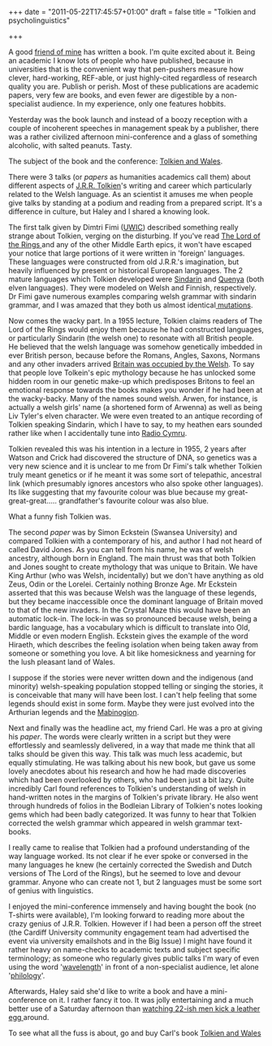 +++
date = "2011-05-22T17:45:57+01:00"
draft = false
title = "Tolkien and psycholinguistics"

+++

<p>A good <a href="http://cardiff.ac.uk/encap/contactsandpeople/profiles/phelpstead-carl.html">friend of mine</a> has written a book. I'm quite excited about it. Being an academic I know lots of people who have published, because in universities that is the convenient way that pen-pushers measure how clever, hard-working, REF-able, or just highly-cited regardless of research quality you are. Publish or perish. Most of these publications are academic papers, very few are books, and even fewer are digestible by a non-specialist audience. In my experience, only one features hobbits.</p>

<p>Yesterday was the book launch and instead of a boozy reception with a couple of incoherent speeches in management speak by a publisher, there was a rather civilized afternoon mini-conference and a glass of something alcoholic, with salted peanuts. Tasty.</p>

<p>The subject of the book and the conference: <a href="http://www.amazon.co.uk/gp/product/070832391X/ref=pd_lpo_k2_dp_sr_1?pf_rd_p=103612307&amp;pf_rd_s=lpo-top-stripe&amp;pf_rd_t=201&amp;pf_rd_i=0708323723&amp;pf_rd_m=A3P5ROKL5A1OLE&amp;pf_rd_r=1EY9T3SZ1NQAR6KGA8DG">Tolkien and Wales</a>.</p>

<p>There were 3 talks (or <em>papers</em> as humanities academics call them) about different aspects of <a href="http://www.tolkiensociety.org/tolkien/biography.html">J.R.R. Tolkien</a>'s writing and career which particularly related to the Welsh language. As an scientist it amuses me when people give talks by standing at a podium and reading from a prepared script. It's a difference in culture, but Haley and I shared a knowing look.</p>

<p>The first talk given by Dimtri Fimi (<a href="http://www3.uwic.ac.uk/English/Pages/home2.aspx">UWIC</a>) described something really strange about Tolkien, verging on the disturbing. If you've read <a href="http://en.wikipedia.org/wiki/The_Lord_of_the_Rings">The Lord of the Rings </a>and any of the other Middle Earth epics, it won't have escaped your notice that large portions of it were written in 'foreign' languages. These languages were constructed from old J.R.R.'s imagination, but heavily influenced by present or historical European languages. The 2 mature languages which Tolkien developed were <a href="http://en.wikipedia.org/wiki/Sindarin">Sindarin</a> and <a href="http://en.wikipedia.org/wiki/Quenya">Quenya</a> (both elven languages). They were modeled on Welsh and Finnish, respectively. Dr Fimi gave numerous examples comparing welsh grammar with sindarin grammar, and I was amazed that they both us almost identical<a href="http://en.wikipedia.org/wiki/Colloquial_Welsh_morphology"> mutations</a>.</p>

<p>Now comes the wacky part. In a 1955 lecture, Tolkien claims readers of The Lord of the Rings would enjoy them because he had constructed languages, or particularly Sindarin (the welsh one) to resonate with all British people. He believed that the welsh language was somehow genetically imbedded in ever British person, because before the Romans, Angles, Saxons, Normans and any other invaders arrived <a href="http://en.wikipedia.org/wiki/Britons_%28historical%29">Britain was occupied by the Welsh</a>. To say that people love Tolkein's epic mythology because he has unlocked some hidden room in our genetic make-up which predisposes Britons to feel an emotional response towards the books makes you wonder if he had been at the wacky-backy. Many of the names sound welsh. Arwen, for instance, is actually a welsh girls' name (a shortened form of Arwenna) as well as being Liv Tyler's elven character. We were even treated to an antique recording of Tolkien speaking Sindarin, which I have to say, to my heathen ears sounded rather like when I accidentally tune into <a href="http://www.bbc.co.uk/radiocymru/index.shtml">Radio Cymru</a>.</p>

<p>Tolkien revealed this was his intention in a lecture in 1955, 2 years after Watson and Crick had discovered the structure of DNA, so genetics was a very new science and it is unclear to me from Dr Fimi's talk whether Tolkien truly meant genetics or if he meant it was some sort of telepathic, ancestral link (which presumably ignores ancestors who also spoke other languages). Its like suggesting that my favourite colour was blue because my great-great-great..... grandfather's favourite colour was also blue.</p>

<p>What a funny fish Tolkien was.</p>

<p>The second <em>paper</em> was by Simon Eckstein (Swansea University) and compared Tolkien with a contemporary of his, and author I had not heard of called David Jones. As you can tell from his name, he was of welsh ancestry, although born in England. The main thrust was that both Tolkien and Jones sought to create mythology that was unique to Britain. We have King Arthur (who was Welsh, incidentally) but we don't have anything as old Zeus, Odin or the Lorelei. Certainly nothing Bronze Age. Mr Eckstein asserted that this was because Welsh was the language of these legends, but they became inaccessible once the dominant language of Britain moved to that of the new invaders. In the Crystal Maze this would have been an automatic lock-in. The lock-in was so pronounced because welsh, being a bardic language, has a vocabulary which is difficult to translate into Old, Middle or even modern English. Eckstein gives the example of the word Hiraeth, which describes the feeling isolation when being taken away from someone or something you love. A bit like homesickness and yearning for the lush pleasant land of Wales.</p>

<p>I suppose if the stories were never written down and the indigenous (and minority) welsh-speaking population stopped telling or singing the stories, it is conceivable that many will have been lost. I can't help feeling that some legends should exist in some form. Maybe they were just evolved into the Arthurian legends and the <a href="http://en.wikipedia.org/wiki/Mabinogion">Mabinogion</a>.</p>

<p>Next and finally was the headline act, my friend Carl. He was a pro at giving his <em>paper</em>. The words were clearly written in a script but they were effortlessly and seamlessly delivered, in a way that made me think that all talks should be given this way. This talk was much less academic, but equally stimulating. He was talking about his new book, but gave us some lovely anecdotes about his research and how he had made discoveries which had been overlooked by others, who had been just a bit lazy. Quite incredibly Carl found references to Tolkien's understanding of welsh in hand-written notes in the margins of Tolkien's private library. He also went through hundreds of folios in the Bodleian Library of Tolkien's notes looking gems which had been badly categorized. It was funny to hear that Tolkien corrected the welsh grammar which appeared in welsh grammar text-books.</p>

<p>I really came to realise that Tolkien had a profound understanding of the way language worked. Its not clear if he ever spoke or conversed in the many languages he knew (he certainly corrected the Swedish and Dutch versions of The Lord of the Rings), but he seemed to love and devour grammar. Anyone who can create not 1, but 2 languages must be some sort of genius with linguistics.</p>

<p>I enjoyed the mini-conference immensely and having bought the book (no T-shirts were available), I'm looking forward to reading more about the crazy genius of J.R.R. Tolkien. However if I had been a person off the street (the Cardiff University community engagement team had advertised the event via university emailshots and in the Big Issue) I might have found it rather heavy on name-checks to academic texts and subject specific terminology; as someone who regularly gives public talks I'm wary of even using the word '<a href="http://dictionary.cambridge.org/dictionary/british/wavelength">wavelength</a>' in front of a non-specialist audience, let alone '<a href="http://dictionary.cambridge.org/dictionary/british/philology">philology</a>'.</p>

<p>Afterwards, Haley said she'd like to write a book and have a mini-conference on it. I rather fancy it too. It was jolly entertaining and a much better use of a Saturday afternoon than <a href="http://www.ercrugby.com/eng/heinekencup/index.php">watching 22-ish men kick a leather egg </a>around.</p>

<p>To see what all the fuss is about, go and buy Carl's book <a href="http://www.amazon.co.uk/gp/product/070832391X/ref=pd_lpo_k2_dp_sr_1?pf_rd_p=103612307&amp;pf_rd_s=lpo-top-stripe&amp;pf_rd_t=201&amp;pf_rd_i=0708323723&amp;pf_rd_m=A3P5ROKL5A1OLE&amp;pf_rd_r=1EY9T3SZ1NQAR6KGA8DG">Tolkien and Wales</a></p>